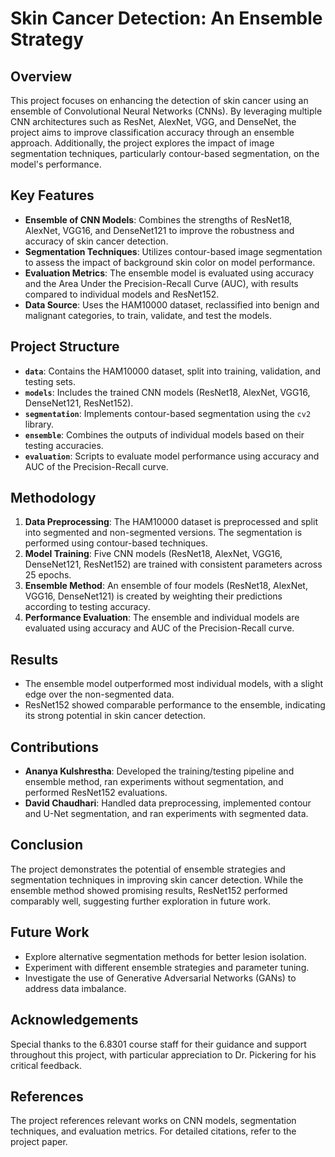 # Skin Cancer Detection: An Ensemble Strategy

## Overview

This project focuses on enhancing the detection of skin cancer using an ensemble of Convolutional Neural Networks (CNNs). By leveraging multiple CNN architectures such as ResNet, AlexNet, VGG, and DenseNet, the project aims to improve classification accuracy through an ensemble approach. Additionally, the project explores the impact of image segmentation techniques, particularly contour-based segmentation, on the model's performance.

## Key Features

- **Ensemble of CNN Models**: Combines the strengths of ResNet18, AlexNet, VGG16, and DenseNet121 to improve the robustness and accuracy of skin cancer detection.
- **Segmentation Techniques**: Utilizes contour-based image segmentation to assess the impact of background skin color on model performance.
- **Evaluation Metrics**: The ensemble model is evaluated using accuracy and the Area Under the Precision-Recall Curve (AUC), with results compared to individual models and ResNet152.
- **Data Source**: Uses the HAM10000 dataset, reclassified into benign and malignant categories, to train, validate, and test the models.

## Project Structure

- **`data`**: Contains the HAM10000 dataset, split into training, validation, and testing sets.
- **`models`**: Includes the trained CNN models (ResNet18, AlexNet, VGG16, DenseNet121, ResNet152).
- **`segmentation`**: Implements contour-based segmentation using the `cv2` library.
- **`ensemble`**: Combines the outputs of individual models based on their testing accuracies.
- **`evaluation`**: Scripts to evaluate model performance using accuracy and AUC of the Precision-Recall curve.

## Methodology

1. **Data Preprocessing**: The HAM10000 dataset is preprocessed and split into segmented and non-segmented versions. The segmentation is performed using contour-based techniques.
2. **Model Training**: Five CNN models (ResNet18, AlexNet, VGG16, DenseNet121, ResNet152) are trained with consistent parameters across 25 epochs.
3. **Ensemble Method**: An ensemble of four models (ResNet18, AlexNet, VGG16, DenseNet121) is created by weighting their predictions according to testing accuracy.
4. **Performance Evaluation**: The ensemble and individual models are evaluated using accuracy and AUC of the Precision-Recall curve.

## Results

- The ensemble model outperformed most individual models, with a slight edge over the non-segmented data.
- ResNet152 showed comparable performance to the ensemble, indicating its strong potential in skin cancer detection.

## Contributions

- **Ananya Kulshrestha**: Developed the training/testing pipeline and ensemble method, ran experiments without segmentation, and performed ResNet152 evaluations.
- **David Chaudhari**: Handled data preprocessing, implemented contour and U-Net segmentation, and ran experiments with segmented data.

## Conclusion

The project demonstrates the potential of ensemble strategies and segmentation techniques in improving skin cancer detection. While the ensemble method showed promising results, ResNet152 performed comparably well, suggesting further exploration in future work.

## Future Work

- Explore alternative segmentation methods for better lesion isolation.
- Experiment with different ensemble strategies and parameter tuning.
- Investigate the use of Generative Adversarial Networks (GANs) to address data imbalance.

## Acknowledgements

Special thanks to the 6.8301 course staff for their guidance and support throughout this project, with particular appreciation to Dr. Pickering for his critical feedback.

## References

The project references relevant works on CNN models, segmentation techniques, and evaluation metrics. For detailed citations, refer to the project paper.

